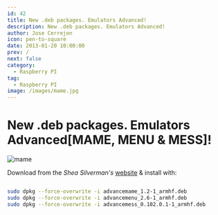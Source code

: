 ```yaml
---
id: 42
title: New .deb packages. Emulators Advanced!
description: New .deb packages. Emulators Advanced!
author: Jose Cerrejon
icon: pen-to-square
date: 2013-01-20 10:00:00
prev: /
next: false
category:
  - Raspberry PI
tag:
  - Raspberry PI
image: /images/mame.jpg
---
```


# New .deb packages. Emulators Advanced[MAME, MENU & MESS]!

![mame](/images/mame.jpg)

Download from the *Shea Silverman's* [website](http://blog.sheasilverman.com/2013/01/friday-post-advance-debs/) & install with:

```bash

sudo dpkg --force-overwrite -i advancemame_1.2-1_armhf.deb
sudo dpkg --force-overwrite -i advancemenu_2.6-1_armhf.deb
sudo dpkg --force-overwrite -i advancemess_0.102.0.1-1_armhf.deb

```